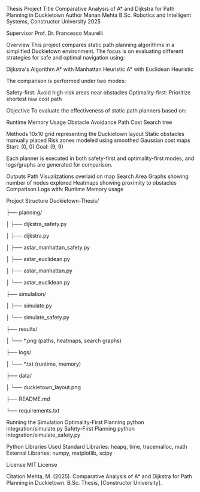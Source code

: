 Thesis Project
Title
Comparative Analysis of A* and Dijkstra for Path Planning in Duckietown
Author
Manan Mehta
B.Sc. Robotics and Intelligent Systems, Constructor University
2025

Supervisor
Prof. Dr. Francesco Maurelli


Overview
This project compares static path planning algorithms in a simplified Duckietown environment. The focus is on evaluating different strategies for safe and optimal navigation using:

Dijkstra's Algorithm
A* with Manhattan Heuristic
A* with Euclidean Heuristic

The comparison is performed under two modes:

Safety-first: Avoid high-risk areas near obstacles
Optimality-first: Prioritize shortest raw cost path


 Objective
To evaluate the effectiveness of static path planners based on:

 Runtime
Memory Usage
Obstacle Avoidance
Path Cost
Search tree



 Methods
10x10 grid representing the Duckietown layout
Static obstacles manually placed
Risk zones modeled using smoothed Gaussian cost maps
Start: (0, 0)
Goal: (9, 9)

Each planner is executed in both safety-first and optimality-first modes, and logs/graphs are generated for comparison.


Outputs
Path Visualizations overlaid on map
Search Area Graphs showing number of nodes explored
Heatmaps showing proximity to obstacles
Comparison Logs with:
Runtime
Memory usage



 Project Structure
Duckietown-Thesis/

├── planning/

│   ├── dijkstra_safety.py

│   ├── dijkstra.py

│   ├── astar_manhattan_safety.py

│   ├── astar_euclidean.py

│   ├── astar_manhattan.py

│   └── astar_euclidean.py

├── simulation/

│   ├── simulate.py

│   └── simulate_safety.py

├── results/

│   └── *.png (paths, heatmaps, search graphs)

├── logs/

│   └── *.txt (runtime, memory)

├── data/

│   └── duckietown_layout.png

├── README.md

└── requirements.txt


Running the Simulation
Optimality-First Planning
python integration/simulate.py
Safety-First Planning
python integration/simulate_safety.py


Python Libraries Used
Standard Libraries: heapq, time, tracemalloc, math
External Libraries: numpy, matplotlib, scipy


License
MIT License


 Citation
Mehta, M. (2025). Comparative Analysis of A* and Dijkstra for Path Planning in Duckietown. B.Sc. Thesis, [Constructor University].
